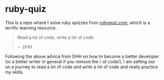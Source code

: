 # ruby-quiz

This is a repo where I solve ruby quizzes from [rubyquiz.com](http://rubyquiz.com/), which is a terrific learning resource.

> Read a lot of code, write a lot of code.
>
> -- <cite>DHH</cite>

Following the above advice from DHH on how to become a better developer (or a better writer in general if you remove the / of code/), I am setting out on a journey to read a lot of code and write a lot of code and really practice my skills.
